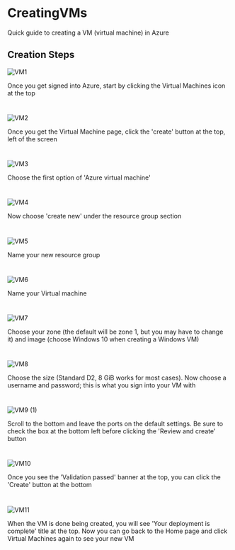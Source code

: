 # CreatingVMs
Quick guide to creating a VM (virtual machine) in Azure

<h2>Creation Steps</h2>

![VM1](https://github.com/user-attachments/assets/4f60659c-3467-4cc2-968a-057be4794dec)
<p>Once you get signed into Azure, start by clicking the Virtual Machines icon at the top
</p>

<h1></h1>


![VM2](https://github.com/user-attachments/assets/8f63e7d0-d4a2-460b-9a55-d478697b3ead)


<p>
Once you get the Virtual Machine page, click the 'create' button at the top, left of the screen
</p>
<h1></h1>

![VM3](https://github.com/user-attachments/assets/a70df9ca-59a8-4b3e-a082-536ff88ec184)
<p>Choose the first option of 'Azure virtual machine'</p>
<h1></h1>

![VM4](https://github.com/user-attachments/assets/bc39621e-0c0c-47fd-aa1f-930d272e6ba0)
<p>Now choose 'create new' under the resource group section</p>
<h1></h1>

![VM5](https://github.com/user-attachments/assets/a3fb71b8-6a9d-4332-b431-3417c53a113a)
<p>Name your new resource group</p>
<h1></h1>

![VM6](https://github.com/user-attachments/assets/be8371e5-e5ff-4b5b-b515-785c2c618fd2)
<p>Name your Virtual machine</p>
<h1></h1>

![VM7](https://github.com/user-attachments/assets/295f420d-eae7-4d68-ae9f-6c6993a93db7)
<p>Choose your zone (the default will be zone 1, but you may have to change it) and image (choose Windows 10 when creating a Windows VM) </p>
<h1></h1>

![VM8](https://github.com/user-attachments/assets/04a65752-cf26-460f-bba2-0cd7702e55a8)
<p>Choose the size (Standard D2, 8 GiB works for most cases). Now choose a username and password; this is what you sign into your VM with</p>
<h1></h1>

![VM9 (1)](https://github.com/user-attachments/assets/76630bd7-083e-42da-b218-5d336bf83968)
<p>Scroll to the bottom and leave the ports on the default settings. Be sure to check the box at the bottom left before clicking the 'Review and create' button</p>
<h1></h1>

![VM10](https://github.com/user-attachments/assets/6929b24b-8504-47bb-97f2-94ef597ac4df)
<p>Once you see the 'Validation passed' banner at the top, you can click the 'Create' button at the bottom</p>
<h1></h1>

![VM11](https://github.com/user-attachments/assets/1889c265-37a1-44c7-9f7c-27b0a6de7384)
<p>When the VM is done being created, you will see 'Your deployment is complete' title at the top. Now you can go back to the Home page and click Virtual Machines again to see your new VM</p>
<h1></h1>




